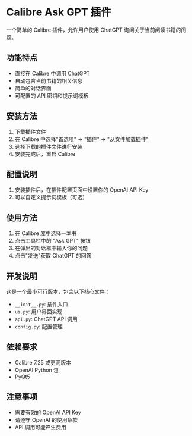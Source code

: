 # Calibre Ask GPT 插件

一个简单的 Calibre 插件，允许用户使用 ChatGPT 询问关于当前阅读书籍的问题。

## 功能特点

- 直接在 Calibre 中调用 ChatGPT
- 自动包含当前书籍的相关信息
- 简单的对话界面
- 可配置的 API 密钥和提示词模板

## 安装方法

1. 下载插件文件
2. 在 Calibre 中选择"首选项" -> "插件" -> "从文件加载插件"
3. 选择下载的插件文件进行安装
4. 安装完成后，重启 Calibre

## 配置说明

1. 安装插件后，在插件配置页面中设置你的 OpenAI API Key
2. 可以自定义提示词模板（可选）

## 使用方法

1. 在 Calibre 库中选择一本书
2. 点击工具栏中的 "Ask GPT" 按钮
3. 在弹出的对话框中输入你的问题
4. 点击"发送"获取 ChatGPT 的回答

## 开发说明

这是一个最小可行版本，包含以下核心文件：

- `__init__.py`: 插件入口
- `ui.py`: 用户界面实现
- `api.py`: ChatGPT API 调用
- `config.py`: 配置管理

## 依赖要求

- Calibre 7.25 或更高版本
- OpenAI Python 包
- PyQt5

## 注意事项

- 需要有效的 OpenAI API Key
- 请遵守 OpenAI 的使用条款
- API 调用可能产生费用
